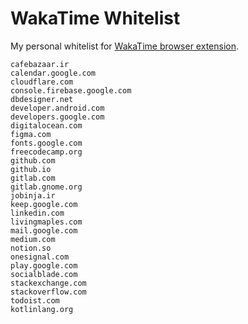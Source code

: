 # WakaTime Whitelist
My personal whitelist for [WakaTime browser extension](https://chrome.google.com/webstore/detail/wakatime/jnbbnacmeggbgdjgaoojpmhdlkkpblgi).

```
cafebazaar.ir
calendar.google.com
cloudflare.com
console.firebase.google.com
dbdesigner.net
developer.android.com
developers.google.com
digitalocean.com
figma.com
fonts.google.com
freecodecamp.org
github.com
github.io
gitlab.com
gitlab.gnome.org
jobinja.ir
keep.google.com
linkedin.com
livingmaples.com
mail.google.com
medium.com
notion.so
onesignal.com
play.google.com
socialblade.com
stackexchange.com
stackoverflow.com
todoist.com
kotlinlang.org
```

